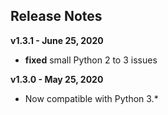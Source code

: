 
## Release Notes

**v1.3.1 - June 25, 2020**

* **fixed** small Python 2 to 3 issues

**v1.3.0 - May 25, 2020**

* Now compatible with Python 3.*
